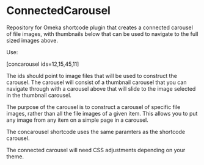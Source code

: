 ConnectedCarousel
=================

Repository for Omeka shortcode plugin that creates a connected carousel of file images, with thumbnails below that can be used to navigate to the full sized images above.

Use:

[concarousel ids=12,15,45,11]

The ids should point to image files that will be used to construct the carousel. The carousel will consist of a thumbnail carousel that  you can navigate through with a carousel above that will slide to the image selected in the thumbnail carousel.

The purpose of the carousel is to construct a carousel of specific file images, rather than all the file images of a given item. This allows you to put any image from any item on a simple page in a carousel.

The concarousel shortcode uses the same paramters as the shortcode carousel.

The connected carousel will need CSS adjustments depending on your theme.
